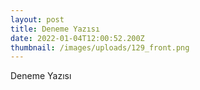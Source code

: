 ```yaml
---
layout: post
title: Deneme Yazısı
date: 2022-01-04T12:00:52.200Z
thumbnail: /images/uploads/129_front.png
---
```

Deneme Yazısı